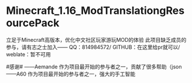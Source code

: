 # Minecraft_1.16_ModTranslationgResourcePack
立足于Minecraft高版本，优化中文社区玩家游玩MOD的体验
此项目缺乏成员的参与，请有志之士加入——
QQ：814984572/
GITHUB：在这里给pr就可以/
weblate：暂不可用

#感谢#
——Aemande 作为项目最开始的参与者之一，贡献了很多帮助（json
——A60     作为项目最开始的参与者之一，强大的手工智能

